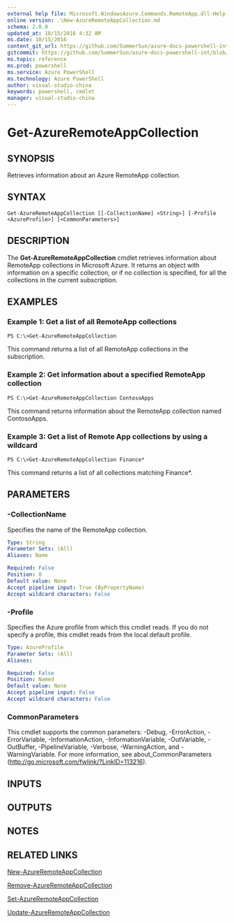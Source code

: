 ```yaml
---
external help file: Microsoft.WindowsAzure.Commands.RemoteApp.dll-Help.xml
online version: .\New-AzureRemoteAppCollection.md
schema: 2.0.0
updated_at: 10/15/2016 4:32 AM
ms.date: 10/15/2016
content_git_url: https://github.com/SummerSun/azure-docs-powershell-int/blob/master/azureps-cmdlets-docs/ServiceManagement/Azure.RemoteApp/v0.9.8/CmdletMDs/Get-AzureRemoteAppCollection.md
gitcommit: https://github.com/SummerSun/azure-docs-powershell-int/blob/1bfd8e268acfc1799ad3f17c5a982578f54443cf/azureps-cmdlets-docs/ServiceManagement/Azure.RemoteApp/v0.9.8/CmdletMDs/Get-AzureRemoteAppCollection.md
ms.topic: reference
ms.prod: powershell
ms.service: Azure PowerShell
ms.technology: Azure PowerShell
author: visual-studio-china
keywords: powershell, cmdlet
manager: visual-studio-china
---
```


# Get-AzureRemoteAppCollection

## SYNOPSIS
Retrieves information about an Azure RemoteApp collection.

## SYNTAX

```
Get-AzureRemoteAppCollection [[-CollectionName] <String>] [-Profile <AzureProfile>] [<CommonParameters>]
```

## DESCRIPTION
The **Get-AzureRemoteAppCollection** cmdlet retrieves information about RemoteApp collections in Microsoft Azure.
It returns an object with information on a specific collection, or if no collection is specified, for all the collections in the current subscription.

## EXAMPLES

### Example 1: Get a list of all RemoteApp collections
```
PS C:\>Get-AzureRemoteAppCollection
```

This command returns a list of all RemoteApp collections in the subscription.

### Example 2: Get information about a specified RemoteApp collection
```
PS C:\>Get-AzureRemoteAppCollection ContosoApps
```

This command returns information about the RemoteApp collection named ContosoApps.

### Example 3: Get a list of Remote App collections by using a wildcard
```
PS C:\>Get-AzureRemoteAppCollection Finance*
```

This command returns a list of all collections matching Finance*.

## PARAMETERS

### -CollectionName
Specifies the name of the RemoteApp collection.

```yaml
Type: String
Parameter Sets: (All)
Aliases: Name

Required: False
Position: 0
Default value: None
Accept pipeline input: True (ByPropertyName)
Accept wildcard characters: False
```

### -Profile
Specifies the Azure profile from which this cmdlet reads.
If you do not specify a profile, this cmdlet reads from the local default profile.

```yaml
Type: AzureProfile
Parameter Sets: (All)
Aliases: 

Required: False
Position: Named
Default value: None
Accept pipeline input: False
Accept wildcard characters: False
```

### CommonParameters
This cmdlet supports the common parameters: -Debug, -ErrorAction, -ErrorVariable, -InformationAction, -InformationVariable, -OutVariable, -OutBuffer, -PipelineVariable, -Verbose, -WarningAction, and -WarningVariable. For more information, see about_CommonParameters (http://go.microsoft.com/fwlink/?LinkID=113216).

## INPUTS

## OUTPUTS

## NOTES

## RELATED LINKS

[New-AzureRemoteAppCollection](.\New-AzureRemoteAppCollection.md)

[Remove-AzureRemoteAppCollection](.\Remove-AzureRemoteAppCollection.md)

[Set-AzureRemoteAppCollection](.\Set-AzureRemoteAppCollection.md)

[Update-AzureRemoteAppCollection](.\Update-AzureRemoteAppCollection.md)

